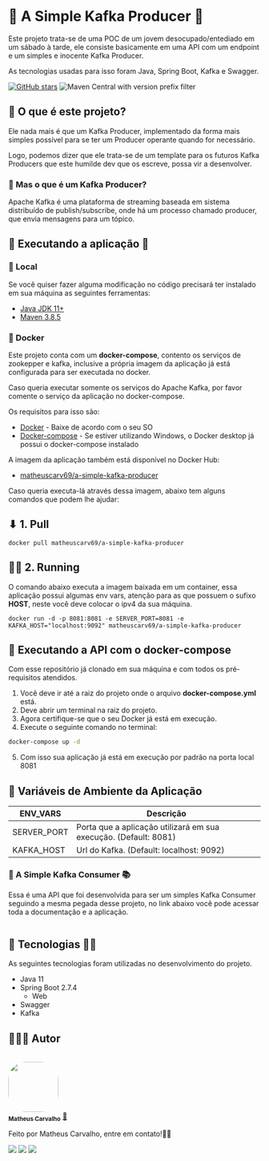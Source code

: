 # 🚀 A Simple Kafka Producer 🔗

Este projeto trata-se de uma POC de um jovem desocupado/entediado em um sábado à tarde, ele consiste basicamente em uma API com um endpoint e um simples e inocente Kafka Producer.

As tecnologias usadas para isso foram Java, Spring Boot, Kafka e Swagger.

[![GitHub stars](https://img.shields.io/github/stars/matheuscarv69/a-simple-kafka-producer?color=7159)](https://github.com/matheuscarv69/votes-challenge/stargazers)
![Maven Central with version prefix filter](https://img.shields.io/maven-central/v/org.apache.maven/apache-maven/3.8.5?color=7159)

## 🤔 O que é este projeto?

Ele nada mais é que um Kafka Producer, implementado da forma mais simples possível para se ter um Producer operante quando for necessário. 

Logo, podemos dizer que ele trata-se de um template para os futuros Kafka Producers que este humilde dev que os escreve, possa vir a desenvolver.

### 🧐 Mas o que é um Kafka Producer?

Apache Kafka é uma plataforma de streaming baseada em sistema distribuído de publish/subscribe, onde há um processo chamado producer, que envia mensagens para um tópico.

## 🚀 Executando a aplicação 👾
### 📍 Local

Se você quiser fazer alguma modificação no código precisará ter instalado em sua máquina as seguintes ferramentas:

- [Java JDK 11+](https://www.oracle.com/br/java/technologies/javase-jdk11-downloads.html)
- [Maven 3.8.5](https://maven.apache.org/download.cgi)

### 🐳 Docker

Este projeto conta com um **docker-compose**, contento os serviços de zookepper e kafka, inclusive a própria imagem da aplicação já está configurada para ser
executada no docker.

Caso queria executar somente os serviços do Apache Kafka, por favor comente o serviço da aplicação no docker-compose.

Os requisitos para isso são:

- [Docker](https://www.docker.com/products/docker-desktop) - Baixe de acordo com o seu SO
- [Docker-compose](https://docs.docker.com/compose/install/) - Se estiver utilizando Windows, o Docker desktop já possui o docker-compose instalado

A imagem da aplicação também está disponível no Docker Hub:

- [matheuscarv69/a-simple-kafka-producer](https://hub.docker.com/r/matheuscarv69/a-simple-kafka-producer)

Caso queria executa-lá através dessa imagem, abaixo tem alguns comandos que podem lhe ajudar:

## ⬇ 1. Pull

```shell
docker pull matheuscarv69/a-simple-kafka-producer
```
## 🏃‍♂️ 2. Running

O comando abaixo executa a imagem baixada em um container, essa aplicação possui algumas env vars, atenção para as que possuem o sufixo **HOST**, neste você deve colocar o ipv4 da sua máquina.

```shell
docker run -d -p 8081:8081 -e SERVER_PORT=8081 -e KAFKA_HOST="localhost:9092" matheuscarv69/a-simple-kafka-producer
```
## 🎲 Executando a API com o docker-compose

Com esse repositório já clonado em sua máquina e com todos os pré-requisitos atendidos.

1. Você deve ir até a raiz do projeto onde o arquivo **docker-compose.yml** está.
2. Deve abrir um terminal na raiz do projeto.
3. Agora certifique-se que o seu Docker já está em execução.
4. Execute o seguinte comando no terminal:

```bash
docker-compose up -d
```

5. Com isso sua aplicação já está em execução por padrão na porta local 8081

## 🔧 Variáveis de Ambiente da Aplicação

| ENV_VARS                      | Descrição                                                                                                                               |
| ----------------------------- | --------------------------------------------------------------------------------------------------------------------------------------- |
| SERVER_PORT                   | Porta que a aplicação utilizará em sua execução. (Default: 8081)                                                                        |
| KAFKA_HOST                    | Url do Kafka. (Default: localhost: 9092)                                                                                               |
### 🚀 A Simple Kafka Consumer 📚
Essa é uma API que foi desenvolvida para ser um simples Kafka Consumer seguindo a mesma pegada desse projeto, no link abaixo você pode acessar toda a documentação e a aplicação.

```bash

```

## 🚀 Tecnologias 👩‍🚀

As seguintes tecnologias foram utilizadas no desenvolvimento do projeto.

- Java 11
- Spring Boot 2.7.4
  - Web
- Swagger
- Kafka

## 👨🏻‍💻 Autor

<br>
<a href="https://github.com/matheuscarv69">
 <img style="border-radius: 35%;" src="https://avatars1.githubusercontent.com/u/55814214?s=460&u=ffb1e928527a55f53df6e0d323c2fd7ba92fe0c3&v=4" width="100px;" alt=""/>
 <br />
 <sub><b>Matheus Carvalho</b></sub></a> <a href="https://github.com/matheuscarv69" title="Matheus Carvalho">🚀</a>

Feito por Matheus Carvalho, entre em contato!✌🏻

 <p align="left">
    <a href="mailto:matheus9126@gmail.com" alt="Gmail" target="_blank">
      <img src="https://img.shields.io/badge/Gmail-D14836?style=for-the-badge&logo=gmail&logoColor=white&link=mailto:matheus9126@gmail.com"/></a>
    <a href="https://www.linkedin.com/in/matheus-carvalho69/" alt="Linkedin" target="_blank">
        <img src="https://img.shields.io/badge/LinkedIn-0077B5?style=for-the-badge&logo=linkedin&logoColor=white&link=https://www.linkedin.com/in/matheus-carvalho69/"/></a>  
    <a href="https://www.instagram.com/_mmcarvalho/" alt="Instagram" target="_blank">
      <img src="https://img.shields.io/badge/Instagram-E4405F?style=for-the-badge&logo=instagram&logoColor=white&link=https://www.instagram.com/_mmcarvalho/"/></a>  
  </p>